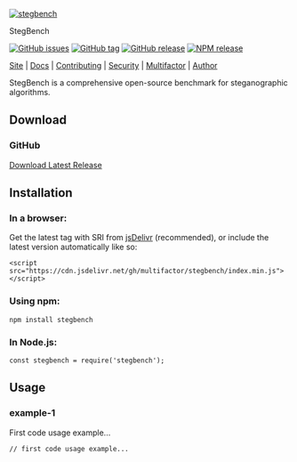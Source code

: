 [![stegbench](https://raw.githubusercontent.com/multifactor/stegbench/master/site/logo.svg "stegbench")](https://stegbench.com "stegbench")

StegBench

[![GitHub issues](https://img.shields.io/github/issues/multifactor/stegbench)](https://github.com/multifactor/stegbench/issues)
[![GitHub tag](https://img.shields.io/github/tag/multifactor/stegbench.svg)](https://github.com/multifactor/stegbench/tags)
[![GitHub release](https://img.shields.io/github/release/multifactor/stegbench.svg)](https://github.com/multifactor/stegbench/releases)
[![NPM release](https://img.shields.io/npm/v/stegbench.svg)](https://www.npmjs.com/package/stegbench)

[Site](https://stegbench.com) |
[Docs](https://stegbench.com/docs) |
[Contributing](https://github.com/multifactor/stegbench/blob/master/CONTRIBUTING.md) |
[Security](https://github.com/multifactor/stegbench/blob/master/SECURITY.md) |
[Multifactor](https://github.com/multifactor) |
[Author](https://github.com/VCNinc)

StegBench is a comprehensive open-source benchmark for steganographic algorithms.

## Download
### GitHub
[Download Latest Release](https://github.com/multifactor/stegbench/releases)

## Installation
### In a browser:
Get the latest tag with SRI from [jsDelivr](https://www.jsdelivr.com/package/npm/stegbench) (recommended), or include the latest version automatically like so:

	<script src="https://cdn.jsdelivr.net/gh/multifactor/stegbench/index.min.js"></script>

### Using npm:
	npm install stegbench

### In Node.js:
	const stegbench = require('stegbench');

## Usage
### example-1
First code usage example...

```
// first code usage example...
```
